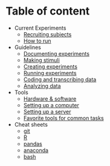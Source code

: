# Table of content
* Current Experiments
  * [Recruiting subjects](current/recruitment.md)
  * [How to run](current/how-to-run.md)
* Guidelines
  * [Documenting experiments](guidelines/documenting-exps.md)
  * [Making stimuli](guidelines/making-stimuli.md)
  * [Creating experiments](guidelines/designing-exps.md)
  * [Running experiments](guidelines/running-exps.md)
  * [Coding and transcribing data](guidelines/coding-and-transcribing.md)
  * [Analyzing data](guidelines/analyzing-data.md) 
* Tools
  * [Hardware & software](tools/hardware-and-software.md)
  * [Setting up a computer](tools/computer-setup.md)
  * [Setting up a server](tools/server-setup.md)
  * [Favorite tools for common tasks](tools/favorites.md)
* Cheat sheets
  * [git](cheat-sheets/git.md)
  * [R](cheat-sheets/R.md)
  * [pandas](cheat-sheets/pandas.md)
  * [anaconda](cheat-sheets/anaconda.md)
  * [bash](cheat-sheets/bash.md)